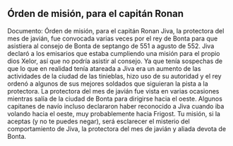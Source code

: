 ## Órden de misión, para el capitán Ronan
Documento: Órden de misión, para el capitán Ronan
Jiva, la protectora del mes de javián, fue convocada varias veces por el rey de Bonta para que asistiera al consejo de Bonta de septango de 551 a agusto de 552. Jiva declaró a los emisarios que estaba cumpliendo una misión para el propio dios Xelor, así que no podría asistir al consejo. Ya que tenía sospechas de que lo que en realidad tenía atareada a Jiva era un aumento de las actividades de la ciudad de las tinieblas, hizo uso de su autoridad y el rey ordenó a algunos de sus mejores soldados que siguieran la pista a la protectora.
La protectora del mes de javián fue vista en varias ocasiones mientras salía de la ciudad de Bonta para dirigirse hacia el oeste.
Algunos capitanes de navío incluso declararon haber reconocido a Jiva cuando iba volando hacia el oeste, muy probablemente hacia Frigost.
Tu misión, si la aceptas (y no te puedes negar), será esclarecer el misterio del comportamiento de Jiva, la protectora del mes de javián y aliada devota de Bonta.
